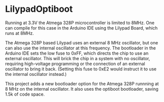 # LilypadOptiboot

Running at 3.3V the Atmega 328P microcontroller is limited to 8MHz.  One can compile for this case in the Arduino IDE using the Lilypad Board, which runs at 8MHz.

The Atmega 328P based Lilypad uses an external 8 MHz oscillator, but one can also use the internal oscillator at this frequency.  The bootloader in the Arduino IDE sets the low fuse to 0xFF, which directs the chip to use an external oscillator.  This will brick the chip in a system with no oscillator, requiring  high-voltage programming or the connection of an external oscillator to bring it back.  (Setting this fuse to 0xE2 would instruct it to use the internal  oscillator instead.)

This project adds a new bootloader option for the Atmega 328P runnning at 8 MHz on the internal oscillator.  It also uses the optiboot bootloader, saving 1.5k of code space.
